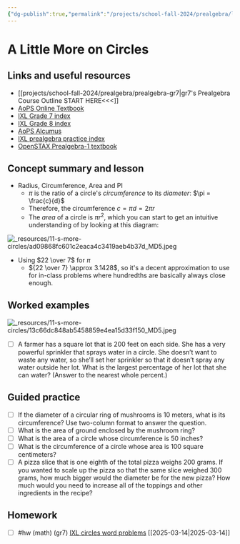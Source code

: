 ```yaml
---
{"dg-publish":true,"permalink":"/projects/school-fall-2024/prealgebra/lessons/11-s-more-circles/"}
---
```



#  A Little More on Circles

## Links and useful resources 

- [[projects/school-fall-2024/prealgebra/prealgebra-gr7\|gr7's Prealgebra Course Outline START HERE<<<]]
- [AoPS Online Textbook](https://artofproblemsolving.com/ebooks/prealgebra-ebook/c0toc)
- [IXL Grade 7 index](https://www.ixl.com/math/grade-7)
- [IXL Grade 8 index](https://www.ixl.com/math/grade-8)
- [AoPS Alcumus](https://artofproblemsolving.com/teacher/students)
- [IXL prealgebra practice index](https://www.ixl.com/math/grade-7)
- [OpenSTAX Prealgebra-1 textbook](https://openstax.org/books/prealgebra-2e/pages/1-introduction)



## Concept summary and lesson


- Radius, Circumference, Area and PI 
    - $\pi$ is the ratio of a circle's *circumference* to its *diameter*: $\pi = \frac{c}{d}$
    - Therefore, the circumference $c = \pi d = 2\pi r$
    - The *area* of a circle is $\pi r^2$, which you can start to get an intuitive understanding of by looking at this diagram:

![_resources/11-s-more-circles/ad09868fc601c2eaca4c3419aeb4b37d_MD5.jpeg](/img/user/projects/school-fall-2024/prealgebra/lessons/_resources/11-s-more-circles/ad09868fc601c2eaca4c3419aeb4b37d_MD5.jpeg)

- Using $22 \over 7$ for $\pi$ 
    - ${22 \over 7} \approx 3.1428$, so it's a decent approximation to use for in-class problems where hundredths are basically always close enough.

## Worked examples

![_resources/11-s-more-circles/13c66dc848ab5458859e4ea15d33f150_MD5.jpeg](/img/user/projects/school-fall-2024/prealgebra/lessons/_resources/11-s-more-circles/13c66dc848ab5458859e4ea15d33f150_MD5.jpeg)

- [ ] A farmer has a square lot that is 200 feet on each side. She has a very powerful sprinkler that sprays water in a circle. She doesn’t want to waste any water, so she’ll set her sprinkler so that it doesn’t spray any water outside her lot. What is the largest percentage of her lot that she can water? (Answer to the nearest whole percent.)

## Guided practice

- [ ] If the diameter of a circular ring of mushrooms is 10 meters, what is its circumference? Use two-column format to answer the question.
- [ ] What is the area of ground enclosed by the mushroom ring?
- [ ] What is the area of a circle whose circumference is 50 inches?
- [ ] What is the circumference of a circle whose area is 100 square centimeters?
- [ ] A pizza slice that is one eighth of the total pizza weighs 200 grams. If you wanted to scale up the pizza so that the same slice weighed 300 grams, how much bigger would the diameter be for the new pizza? How much would you need to increase all of the toppings and other ingredients in the recipe?

## Homework

- [ ] #hw (math) (gr7) [IXL circles word problems](https://www.ixl.com/math/grade-8/circles-word-problems) [[2025-03-14\|2025-03-14]]

